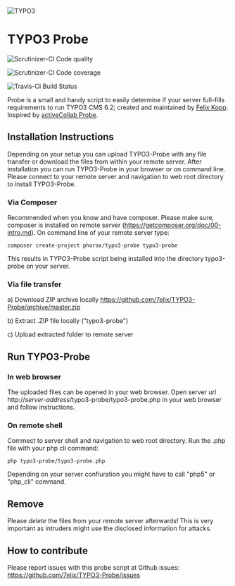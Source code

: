![TYPO3](http://typo3.org/typo3conf/ext/t3org_template/i/typo3-logo.png)

TYPO3 Probe
===========

![Scrutinizer-CI Code quality](https://scrutinizer-ci.com/g/7elix/TYPO3-Probe/badges/quality-score.png?s=d398c1c9b0712cf5ef1b4b030d59f6bb4776153e)

![Scrutinizer-CI Code coverage](http://scrutinizer-ci.com/g/7elix/TYPO3-Probe/badges/coverage.png?s=25072cfa95c11aea7d23609ff756a3cbb4b13796)

![Travis-CI Build Status](https://travis-ci.org/7elix/TYPO3-Probe.png?branch=master)

Probe is a small and handy script to easily determine if your server full-fills requirements to run TYPO3 CMS 6.2; created and maintained by <a href="https://twitter.com/7elix" target="_blank">Felix Kopp</a>. Inspired by <a href="https://github.com/activecollab/activecollab-probe/" target="_blank">activeCollab Probe</a>.


Installation Instructions
-----------

Depending on your setup you can upload TYPO3-Probe with any file transfer or download the files from within your remote server. After installation you can run TYPO3-Probe in your browser or on command line. Please connect to your remote server and navigation to web root directory to install TYPO3-Probe.

### Via Composer

Recommended when you know and have composer. Please make sure, composer is installed on remote server (https://getcomposer.org/doc/00-intro.md). On command line of your remote server type:

	composer create-project phorax/typo3-probe typo3-probe

This results in TYPO3-Probe script being installed into the directory typo3-probe on your server.

### Via file transfer

a) Download ZIP archive locally
	<a href="https://github.com/7elix/TYPO3-Probe/archive/master.zip">https://github.com/7elix/TYPO3-Probe/archive/master.zip</a>

b) Extract .ZIP file locally ("typo3-probe")

c) Upload extracted folder to remote server


Run TYPO3-Probe
-----------

### In web browser

The uploaded files can be opened in your web browser. Open server url http://*server-address*/typo3-probe/typo3-probe.php in your web browser and follow instructions.

### On remote shell

Commect to server shell and navigation to web root directory. Run the .php file with your php cli command:

	php typo3-probe/typo3-probe.php
	
Depending on your server confiuration you might have to call "php5" or "php_cli" command.

Remove
------------

Please *delete* the files from your remote server afterwards!
This is very important as intruders might use the disclosed information for attacks.

How to contribute
------------

Please report issues with this probe script at Github issues:
<a href="https://github.com/7elix/TYPO3-Probe/issues" target="_blank">https://github.com/7elix/TYPO3-Probe/issues</a>
